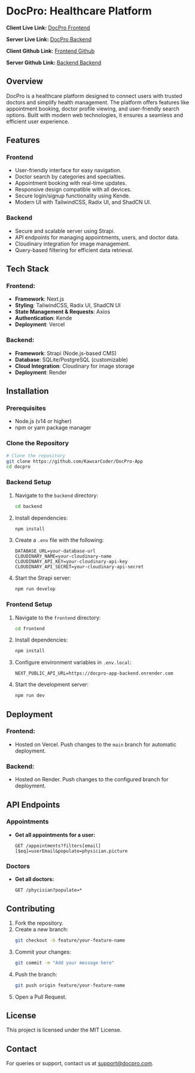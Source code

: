 # DocPro: Healthcare Platform

**Client Live Link:** [DocPro Frontend](https://docpro-app.vercel.app/)

**Server Live Link:** [DocPro Backend](https://docpro-app-backend.onrender.com/)

**Client Github Link:** [Frontend Github](https://github.com/KawsarCoder/DocPro-App)

**Server Github Link:** [Backend Backend](https://github.com/KawsarCoder/DocPro-APP-Backend)

## Overview

DocPro is a healthcare platform designed to connect users with trusted doctors and simplify health management. The platform offers features like appointment booking, doctor profile viewing, and user-friendly search options. Built with modern web technologies, it ensures a seamless and efficient user experience.

## Features

### Frontend

- User-friendly interface for easy navigation.
- Doctor search by categories and specialties.
- Appointment booking with real-time updates.
- Responsive design compatible with all devices.
- Secure login/signup functionality using Kende.
- Modern UI with TailwindCSS, Radix UI, and ShadCN UI.

### Backend

- Secure and scalable server using Strapi.
- API endpoints for managing appointments, users, and doctor data.
- Cloudinary integration for image management.
- Query-based filtering for efficient data retrieval.

## Tech Stack

### Frontend:

- **Framework**: Next.js
- **Styling**: TailwindCSS, Radix UI, ShadCN UI
- **State Management & Requests**: Axios
- **Authentication**: Kende
- **Deployment**: Vercel

### Backend:

- **Framework**: Strapi (Node.js-based CMS)
- **Database**: SQLite/PostgreSQL (customizable)
- **Cloud Integration**: Cloudinary for image storage
- **Deployment**: Render

## Installation

### Prerequisites

- Node.js (v14 or higher)
- npm or yarn package manager

### Clone the Repository

```bash
# Clone the repository
git clone https://github.com/KawsarCoder/DocPro-App
cd docpro
```

### Backend Setup

1. Navigate to the `backend` directory:
   ```bash
   cd backend
   ```
2. Install dependencies:
   ```bash
   npm install
   ```
3. Create a `.env` file with the following:
   ```env
   DATABASE_URL=your-database-url
   CLOUDINARY_NAME=your-cloudinary-name
   CLOUDINARY_API_KEY=your-cloudinary-api-key
   CLOUDINARY_API_SECRET=your-cloudinary-api-secret
   ```
4. Start the Strapi server:
   ```bash
   npm run develop
   ```

### Frontend Setup

1. Navigate to the `frontend` directory:
   ```bash
   cd frontend
   ```
2. Install dependencies:
   ```bash
   npm install
   ```
3. Configure environment variables in `.env.local`:
   ```env
   NEXT_PUBLIC_API_URL=https://docpro-app-backend.onrender.com
   ```
4. Start the development server:
   ```bash
   npm run dev
   ```

## Deployment

### Frontend:

- Hosted on Vercel. Push changes to the `main` branch for automatic deployment.

### Backend:

- Hosted on Render. Push changes to the configured branch for deployment.

## API Endpoints

### Appointments

- **Get all appointments for a user:**
  ```http
  GET /appointments?filters[email][$eq]=userEmail&populate=physician.picture
  ```

### Doctors

- **Get all doctors:**
  ```http
  GET /phycisian?populate=*
  ```

## Contributing

1. Fork the repository.
2. Create a new branch:
   ```bash
   git checkout -b feature/your-feature-name
   ```
3. Commit your changes:
   ```bash
   git commit -m "Add your message here"
   ```
4. Push the branch:
   ```bash
   git push origin feature/your-feature-name
   ```
5. Open a Pull Request.

## License

This project is licensed under the MIT License.

## Contact

For queries or support, contact us at [support@docpro.com](https://md-kawsar.netlify.app/).
